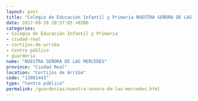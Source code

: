 ```yaml
---
layout: post
title: "Colegio de Educación Infantil y Primaria NUESTRA SEÑORA DE LAS MERCEDES"
date: 2017-09-20 20:57:05 +0200
categories:
- Colegio de Educación Infantil y Primaria
- ciudad-real
- cortijos-de-arriba
- Centro público
- guarderia
name: "NUESTRA SEÑORA DE LAS MERCEDES"
province: "Ciudad Real"
location: "Cortijos de Arriba"
code: "13001443"
type: "Centro público"
permalink: /guarderias/nuestra-senora-de-las-mercedes.html
---
```

